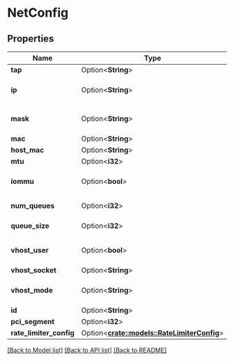 # NetConfig

## Properties

Name | Type | Description | Notes
------------ | ------------- | ------------- | -------------
**tap** | Option<**String**> |  | [optional]
**ip** | Option<**String**> |  | [optional][default to 192.168.249.1]
**mask** | Option<**String**> |  | [optional][default to 255.255.255.0]
**mac** | Option<**String**> |  | [optional]
**host_mac** | Option<**String**> |  | [optional]
**mtu** | Option<**i32**> |  | [optional]
**iommu** | Option<**bool**> |  | [optional][default to false]
**num_queues** | Option<**i32**> |  | [optional][default to 2]
**queue_size** | Option<**i32**> |  | [optional][default to 256]
**vhost_user** | Option<**bool**> |  | [optional][default to false]
**vhost_socket** | Option<**String**> |  | [optional]
**vhost_mode** | Option<**String**> |  | [optional][default to Client]
**id** | Option<**String**> |  | [optional]
**pci_segment** | Option<**i32**> |  | [optional]
**rate_limiter_config** | Option<[**crate::models::RateLimiterConfig**](RateLimiterConfig.md)> |  | [optional]

[[Back to Model list]](../README.md#documentation-for-models) [[Back to API list]](../README.md#documentation-for-api-endpoints) [[Back to README]](../README.md)


